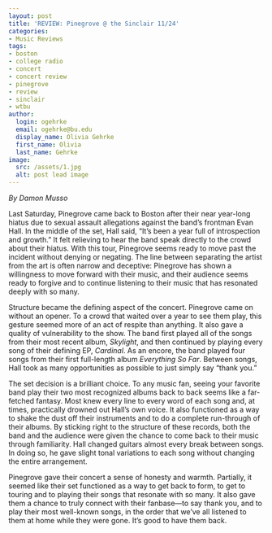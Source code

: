 ```yaml
---
layout: post
title: 'REVIEW: Pinegrove @ the Sinclair 11/24'
categories:
- Music Reviews
tags:
- boston
- college radio
- concert
- concert review
- pinegrove
- review
- sinclair
- wtbu
author:
  login: ogehrke
  email: ogehrke@bu.edu
  display_name: Olivia Gehrke
  first_name: Olivia
  last_name: Gehrke
image:
  src: /assets/1.jpg
  alt: post lead image
---
```


_By Damon Musso_

Last Saturday, Pinegrove came back to Boston after their near year-long hiatus due to sexual assault allegations against the band’s frontman Evan Hall. In the middle of the set, Hall said, “It’s been a year full of introspection and growth.” It felt relieving to hear the band speak directly to the crowd about their hiatus. With this tour, Pinegrove seems ready to move past the incident without denying or negating. The line between separating the artist from the art is often narrow and deceptive: Pinegrove has shown a willingness to move forward with their music, and their audience seems ready to forgive and to continue listening to their music that has resonated deeply with so many.

Structure became the defining aspect of the concert. Pinegrove came on without an opener. To a crowd that waited over a year to see them play, this gesture seemed more of an act of respite than anything. It also gave a quality of vulnerability to the show. The band first played all of the songs from their most recent album, _Skylight_, and then continued by playing every song of their defining EP, _Cardinal_. As an encore, the band played four songs from their first full-length album _Everything So Far_. Between songs, Hall took as many opportunities as possible to just simply say “thank you.”

The set decision is a brilliant choice. To any music fan, seeing your favorite band play their two most recognized albums back to back seems like a far-fetched fantasy. Most knew every line to every word of each song and, at times, practically drowned out Hall’s own voice. It also functioned as a way to shake the dust off their instruments and to do a complete run-through of their albums. By sticking right to the structure of these records, both the band and the audience were given the chance to come back to their music through familiarity. Hall changed guitars almost every break between songs. In doing so, he gave slight tonal variations to each song without changing the entire arrangement.

Pinegrove gave their concert a sense of honesty and warmth. Partially, it seemed like their set functioned as a way to get back to form, to get to touring and to playing their songs that resonate with so many. It also gave them a chance to truly connect with their fanbase—to say thank you, and to play their most well-known songs, in the order that we’ve all listened to them at home while they were gone. It’s good to have them back.